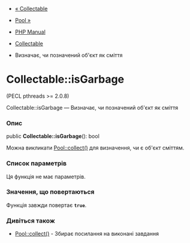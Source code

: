 - [« Collectable](class.collectable.md)
- [Pool »](class.pool.md)

- [PHP Manual](index.md)
- [Collectable](class.collectable.md)
- Визначає, чи позначений об'єкт як сміття

# Collectable::isGarbage

(PECL pthreads \>= 2.0.8)

Collectable::isGarbage — Визначає, чи позначений об'єкт як сміття

### Опис

public **Collectable::isGarbage**(): bool

Можна викликати [Pool::collect()](pool.collect.md) для визначення,
чи є об'єкт сміттям.

### Список параметрів

Ця функція не має параметрів.

### Значення, що повертаються

Функція завжди повертає **`true`**.

### Дивіться також

- [Pool::collect()](pool.collect.md) - Збирає посилання на
виконані завдання
